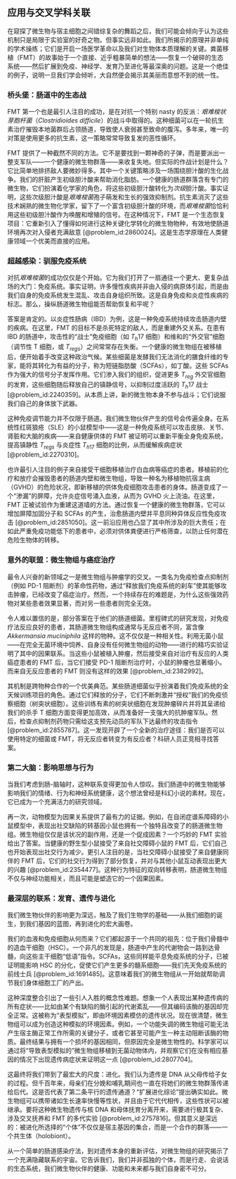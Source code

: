 ## 应用与交叉学科关联

在窥探了微生物与宿主细胞之间错综复杂的舞蹈之后，我们可能会倾向于认为这些机制只是局限于实验室的好奇之物。但事实远非如此。我们所揭示的原理并非单纯的学术操练；它们是开启一场医学革命以及我们对生物体本质理解的关键。粪菌移植（FMT）的故事始于一个直接、近乎粗暴简单的想法——恢复一个破碎的生态系统——然后扩展到免疫、神经学、发育乃至进化等最深奥的问题。这是一个绝佳的例子，说明一旦我们学会倾听，大自然便会揭示其美丽而意想不到的统一性。

### 桥头堡：肠道中的生态战

FMT 第一个也是最引人注目的成功，是在对抗一个特别 nasty 的反派：*艰难梭状芽胞杆菌*（*Clostridioides difficile*）的战斗中取得的。这种细菌可以在一轮抗生素治疗摧毁本地菌群后占领肠道，导致使人衰弱甚至致命的腹泻。多年来，唯一的对策是使用更多的抗生素，这一策略常常导致复发的恶性循环。

FMT 提供了一种截然不同的方法。它不是要找到一颗神奇的子弹，而是要派出一整支军队——一个健康的微生物群落——来收复失地。但实际的作战计划是什么？它比简单地排挤敌人要微妙得多。其中一个关键策略涉及一场围绕胆汁酸的生化战争。我们的肝脏产生初级胆汁酸来帮助消化脂肪。一个健康的肠道群落含有专门的微生物，它们扮演着化学家的角色，将这些初级胆汁酸转化为*次级*胆汁酸。事实证明，这些次级胆汁酸是*艰难梭菌*孢子萌发和生长的强效抑制剂。抗生素消灭了这些技术娴熟的微生物化学家，留下了一个富含初级胆汁酸的环境，而*艰难梭菌*恰恰利用这些初级胆汁酸作为唤醒和增殖的信号。在这种情况下，FMT 是一个生态恢复项目：它重新引入了懂得如何进行这种关键化学转化的微生物物种，有效地使肠道环境再次对入侵者充满敌意 [@problem_id:2860024]。这是生态学原理在人类健康领域一个优美而直接的应用。

### 超越感染：驯服免疫系统

对抗*艰难梭菌*的成功仅仅是个开始。它为我们打开了一扇通往一个更大、更复杂战场的大门：免疫系统。事实证明，许多慢性疾病并非由入侵的病原体引起，而是由我们自身的免疫系统发生混乱、攻击自身组织所致。这是自身免疫和炎症性疾病的标志。那么，操纵肠道微生物组能否帮助恢复和平呢？

答案是肯定的。以炎症性肠病（IBD）为例，这是一种免疫系统持续攻击肠道内壁的疾病。在这里，FMT 的目标不是杀死特定的敌人，而是重建外交关系。在患有 IBD 的肠道中，攻击性的“战士”免疫细胞（如 $T_h17$ 细胞）和维和的“外交官”细胞（调节性 T 细胞，或 $T_{regs}$）之间常常存在失衡。一个健康的微生物组在被移植后，便开始着手改变这种政治气候。某些细菌是发酵我们无法消化的膳食纤维的专家，能将其转化为有益的分子，称为短链脂肪酸（SCFAs），如丁酸。这些 SCFAs 作为强大的信号分子发挥作用。它们渗入我们的组织，促进更多 $T_{reg}$ 外交官细胞的发育，这些细胞随后释放自己的镇静信号，以抑制过度活跃的 $T_h17$ 战士 [@problem_id:2240359]。从本质上讲，新的微生物本身不参与战斗；它们说服我们自己的身体放下武器。

这种免疫调节能力并不仅限于肠道。我们微生物伙伴产生的信号会传遍全身。在系统性红斑狼疮（SLE）的小鼠模型中——这是一种免疫系统可以攻击皮肤、关节、肾脏和大脑的疾病——来自健康供体的 FMT 被证明可以重新平衡全身免疫系统，提高镇静性 $T_{regs}$ 与炎症性 $T_{h17}$ 细胞的比例，从而缓解疾病症状 [@problem_id:2270310]。

也许最引人注目的例子来自接受干细胞移植治疗白血病等癌症的患者。移植前的化疗和放疗会摧毁患者的肠道内壁和微生物组，导致一种名为移植物抗宿主病（GVHD）的危险状况，即新移植的供体免疫细胞攻击患者的身体。肠道变成了一个“渗漏”的屏障，允许炎症信号涌入血液，从而为 GVHD 火上浇油。在这里，FMT 正被试验作为重建这道墙的方法。通过恢复一个健康的微生物群落，它可以增加屏障加固分子和 SCFAs 的产生，治愈肠道内壁并平息同种异体反应性免疫攻击 [@problem_id:2851050]。这一前沿应用也凸显了其中所涉及的巨大责任；在如此严重免疫功能低下的患者中，必须对供体粪便进行严格筛查，以防止任何潜在危险生物体的转移。

### 意外的联盟：微生物组与癌症治疗

最令人兴奋的新领域之一是微生物组与肿瘤学的交叉。一类名为免疫检查点抑制剂（例如 PD-1 阻断剂）的革命性药物，通过“释放我们免疫系统的刹车”使其能够攻击肿瘤，已经改变了癌症治疗。然而，一个持续存在的难题是，为什么这些强效药物对某些患者效果显著，而对另一些患者则完全无效。

令人难以置信的是，部分答案在于他们的肠道细菌。里程碑式的研究发现，对免疫疗法反应良好的患者，其肠道微生物组构成通常与无反应者不同，富含像 *Akkermansia muciniphila* 这样的物种。这不仅仅是一种相关性。利用无菌小鼠——在完全无菌环境中饲养、自身没有任何微生物组的动物——进行的精巧实验证明了其中的因果联系。当这些小鼠被植入肿瘤，然后接受来自对治疗有反应的人类癌症患者的 FMT 后，当它们接受 PD-1 阻断剂治疗时，小鼠的肿瘤也显著缩小。而来自无反应患者的 FMT 则没有这样的效果 [@problem_id:2382992]。

其机制是跨物种合作的一个优美典范。某些肠道细菌似乎扮演着我们免疫系统的全天候训练项目的角色。通过它们释放的分子，它们不断刺激并“授权”我们的免疫侦察细胞（树突状细胞）。这些训练有素的树突状细胞在发现肿瘤碎片并将其呈递给我们的杀手 T 细胞方面变得更加高效，从而准备好一支强大的抗肿瘤军队。然后，检查点抑制剂药物只需给这支预先动员的军队下达最终的攻击指令 [@problem_id:2855787]。这一发现开辟了一个全新的治疗途径：我们是否可以使用特定的细菌或 FMT，将无反应者转变为有反应者？科研人员正竞相寻找答案。

### 第二大脑：影响思想与行为

当我们考虑到肠-脑轴时，这种联系变得更加令人惊叹。我们肠道中的微生物能够影响我们的情绪、行为和神经系统健康，这个想法曾经是科幻小说的素材。现在，它已成为一个充满活力的研究领域。

再一次，动物模型为因果关系提供了最有力的证据。例如，在自闭症谱系障碍的小鼠模型中，表现出社交缺陷的转基因小鼠也拥有一个独特且改变了的肠道微生物组。微生物组仅仅是该状况的副作用，还是一个促成因素？一个巧妙的 FMT 实验给出了答案。当健康的野生型小鼠接受了来自社交障碍小鼠的 FMT 后，它们自己也开始表现出社交行为减少。更引人注目的是，当社交障碍小鼠接受了来自健康同伴的 FMT 后，它们的社交行为得到了部分恢复，并对与其他小鼠互动表现出更大的兴趣 [@problem_id:2354477]。这种行为特征的双向转移表明，肠道微生物组不仅与神经功能相关，而且可能是塑造它的一个因果因素。

### 最深层的联系：发育、遗传与进化

我们微生物伙伴的影响更为深远，触及了我们生物学的基础——从我们细胞的诞生，到我们基因的蓝图，再到进化的宏大画卷。

我们的血液和免疫细胞从何而来？它们都起源于一个共同的祖先：位于我们骨髓中的造血干细胞（HSC）。一个非凡的发现是，肠道中产生的代谢物会一路到达骨髓，向这些主干细胞“低语”指令。SCFAs，这些同样能平息免疫系统的分子，已被证明能影响 HSC 的分化，促使它们产生更多的髓系细胞——我们先天免疫系统的前线士兵 [@problem_id:1691485]。这意味着我们的微生物组从一开始就帮助调节我们身体细胞工厂的产出。

这种深度整合引出了一些引人入胜的概念性难题。想象一个人表现出某种遗传病的所有症状——比如由某个有缺陷的酶引起的代谢紊乱——但其编码该酶的基因却完全正常。这被称为“表型模拟”，即由环境因素模仿的遗传状况。现在很清楚，微生物组可以成为创造这种模拟的环境因素。例如，一个功能失调的微生物组可能无法产生宿主酶正常工作所需的关键分子，或者它甚至可能产生一种主动阻断该酶的物质。最终结果与拥有一个损坏的基因相同，但原因完全是微生物性的。科学家可以通过将“导致表型模拟的”微生物组移植到无菌动物体内，并观察它们在没有相应基因的情况下出现遗传病症状来证明这一点 [@problem_id:2807704]。

这最终将我们带到了最宏大的尺度：进化。我们认为遗传是 DNA 从父母传给子女的过程。但千百年来，母亲们在分娩和哺乳期间也一直在将她们的微生物群落传递给后代。这是否代表了第二条平行的遗传通道？“扩展进化综论”提出确实如此。微生物组可以携带诸如生长速率快慢等性状，并且由于它代代相传，这些性状可以被继承。要将这种微生物遗传与核 DNA 和母体抚育分离开来，需要进行极其复杂、涉及交叉抚养和 FMT 的多代实验 [@problem_id:2757816]。但其意义是深远的：被进化所选择的“个体”不仅仅是宿主基因的集合，而是一个合作的群落——一个共生体（holobiont）。

从一个简单的肠道感染疗法，到对遗传本身的重新评估，对微生物组的研究揭示了一个充满隐藏联系的宇宙。它告诉我们，我们并非孤独的个体，而是行走、会说话的生态系统，我们微生物伙伴的健康、功能和未来都与我们自身密不可分。